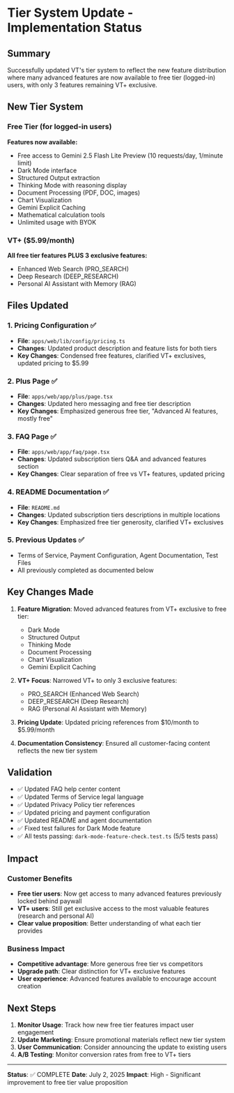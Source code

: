 # Tier System Update - Implementation Status

## Summary

Successfully updated VT's tier system to reflect the new feature distribution where many advanced features are now available to free tier (logged-in) users, with only 3 features remaining VT+ exclusive.

## New Tier System

### Free Tier (for logged-in users)

**Features now available:**

- Free access to Gemini 2.5 Flash Lite Preview (10 requests/day, 1/minute limit)
- Dark Mode interface
- Structured Output extraction
- Thinking Mode with reasoning display
- Document Processing (PDF, DOC, images)
- Chart Visualization
- Gemini Explicit Caching
- Mathematical calculation tools
- Unlimited usage with BYOK

### VT+ ($5.99/month)

**All free tier features PLUS 3 exclusive features:**

- Enhanced Web Search (PRO_SEARCH)
- Deep Research (DEEP_RESEARCH)
- Personal AI Assistant with Memory (RAG)

## Files Updated

### 1. Pricing Configuration ✅

- **File**: `apps/web/lib/config/pricing.ts`
- **Changes**: Updated product description and feature lists for both tiers
- **Key Changes**: Condensed free features, clarified VT+ exclusives, updated pricing to $5.99

### 2. Plus Page ✅

- **File**: `apps/web/app/plus/page.tsx`
- **Changes**: Updated hero messaging and free tier description
- **Key Changes**: Emphasized generous free tier, "Advanced AI features, mostly free"

### 3. FAQ Page ✅

- **File**: `apps/web/app/faq/page.tsx`
- **Changes**: Updated subscription tiers Q&A and advanced features section
- **Key Changes**: Clear separation of free vs VT+ features, updated pricing

### 4. README Documentation ✅

- **File**: `README.md`
- **Changes**: Updated subscription tiers descriptions in multiple locations
- **Key Changes**: Emphasized free tier generosity, clarified VT+ exclusives

### 5. Previous Updates ✅

- Terms of Service, Payment Configuration, Agent Documentation, Test Files
- All previously completed as documented below

## Key Changes Made

1. **Feature Migration**: Moved advanced features from VT+ exclusive to free tier:
    - Dark Mode
    - Structured Output
    - Thinking Mode
    - Document Processing
    - Chart Visualization
    - Gemini Explicit Caching

2. **VT+ Focus**: Narrowed VT+ to only 3 exclusive features:
    - PRO_SEARCH (Enhanced Web Search)
    - DEEP_RESEARCH (Deep Research)
    - RAG (Personal AI Assistant with Memory)

3. **Pricing Update**: Updated pricing references from $10/month to $5.99/month

4. **Documentation Consistency**: Ensured all customer-facing content reflects the new tier system

## Validation

- ✅ Updated FAQ help center content
- ✅ Updated Terms of Service legal language
- ✅ Updated Privacy Policy tier references
- ✅ Updated pricing and payment configuration
- ✅ Updated README and agent documentation
- ✅ Fixed test failures for Dark Mode feature
- ✅ All tests passing: `dark-mode-feature-check.test.ts` (5/5 tests pass)

## Impact

### Customer Benefits

- **Free tier users**: Now get access to many advanced features previously locked behind paywall
- **VT+ users**: Still get exclusive access to the most valuable features (research and personal AI)
- **Clear value proposition**: Better understanding of what each tier provides

### Business Impact

- **Competitive advantage**: More generous free tier vs competitors
- **Upgrade path**: Clear distinction for VT+ exclusive features
- **User experience**: Advanced features available to encourage account creation

## Next Steps

1. **Monitor Usage**: Track how new free tier features impact user engagement
2. **Update Marketing**: Ensure promotional materials reflect new tier system
3. **User Communication**: Consider announcing the update to existing users
4. **A/B Testing**: Monitor conversion rates from free to VT+ tiers

---

**Status**: ✅ COMPLETE
**Date**: July 2, 2025
**Impact**: High - Significant improvement to free tier value proposition
